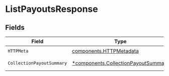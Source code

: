 # ListPayoutsResponse


## Fields

| Field                                                                                     | Type                                                                                      | Required                                                                                  | Description                                                                               |
| ----------------------------------------------------------------------------------------- | ----------------------------------------------------------------------------------------- | ----------------------------------------------------------------------------------------- | ----------------------------------------------------------------------------------------- |
| `HTTPMeta`                                                                                | [components.HTTPMetadata](../../models/components/httpmetadata.md)                        | :heavy_check_mark:                                                                        | N/A                                                                                       |
| `CollectionPayoutSummary`                                                                 | [*components.CollectionPayoutSummary](../../models/components/collectionpayoutsummary.md) | :heavy_minus_sign:                                                                        | Successful Response                                                                       |